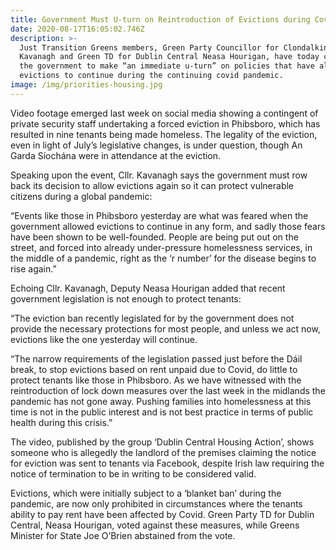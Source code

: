 ```yaml
---
title: Government Must U-turn on Reintroduction of Evictions during Covid
date: 2020-08-17T16:05:02.746Z
description: >-
  Just Transition Greens members, Green Party Councillor for Clondalkin Peter
  Kavanagh and Green TD for Dublin Central Neasa Hourigan, have today called on
  the government to make “an immediate u-turn” on policies that have allowed
  evictions to continue during the continuing covid pandemic.
image: /img/priorities-housing.jpg
---
```

Video footage emerged last week on social media showing a contingent of private security staff undertaking a forced eviction in Phibsboro, which has resulted in nine tenants being made homeless. The legality of the eviction, even in light of July’s legislative changes, is under question, though An Garda Síochána were in attendance at the eviction.

Speaking upon the event, Cllr. Kavanagh says the government must row back its decision to allow evictions again so it can protect vulnerable citizens during a global pandemic:

“Events like those in Phibsboro yesterday are what was feared when the government allowed evictions to continue in any form, and sadly those fears have been shown to be well-founded. People are being put out on the street, and forced into already under-pressure homelessness services, in the middle of a pandemic, right as the ‘r number’ for the disease begins to rise again.”

Echoing Cllr. Kavanagh, Deputy Neasa Hourigan added that recent government legislation is not enough to protect tenants:

“The eviction ban recently legislated for by the government does not provide the necessary protections for most people, and unless we act now, evictions like the one yesterday will continue.

“The narrow requirements of the legislation passed just before the Dáil break, to stop evictions based on rent unpaid due to Covid, do little to protect tenants like those in Phibsboro. As we have witnessed with the reintroduction of lock down measures over the last week in the midlands the pandemic has not gone away. Pushing families into homelessness at this time is not in the public interest and is not best practice in terms of public health during this crisis.”

The video, published by the group ‘Dublin Central Housing Action’, shows someone who is allegedly the landlord of the premises claiming the notice for eviction was sent to tenants via Facebook, despite Irish law requiring the notice of termination to be in writing to be considered valid.

Evictions, which were initially subject to a ‘blanket ban’ during the pandemic, are now only prohibited in circumstances where the tenants ability to pay rent have been affected by Covid. Green Party TD for Dublin Central, Neasa Hourigan, voted against these measures, while Greens Minister for State Joe O’Brien abstained from the vote.
